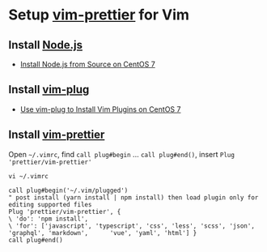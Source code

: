 # Setup [vim-prettier](https://github.com/prettier/vim-prettier) for Vim

## Install [Node.js](https://nodejs.org)
* [Install Node.js from Source on CentOS 7](https://github.com/northbright/Notes/blob/master/front-end-web-dev/nodejs/install-nodejs-from-source-on-centos-7.md)

## Install [vim-plug]([vim-plug](https://github.com/junegunn/vim-plug) )
*  [ Use vim-plug to Install Vim Plugins on CentOS 7](https://github.com/northbright/Notes/blob/master/Linux/vim/use-vim-plug-to-install-vim-plugins.md)

## Install [vim-prettier](https://github.com/prettier/vim-prettier)
Open `~/.vimrc`, find `call plug#begin` ... `call plug#end()`, insert `Plug 'prettier/vim-prettier'`

    vi ~/.vimrc

    call plug#begin('~/.vim/plugged')
    " post install (yarn install | npm install) then load plugin only for editing supported files
    Plug 'prettier/vim-prettier', {
    \ 'do': 'npm install',
    \ 'for': ['javascript', 'typescript', 'css', 'less', 'scss', 'json', 'graphql', 'markdown',      'vue', 'yaml', 'html'] }
    call plug#end()
